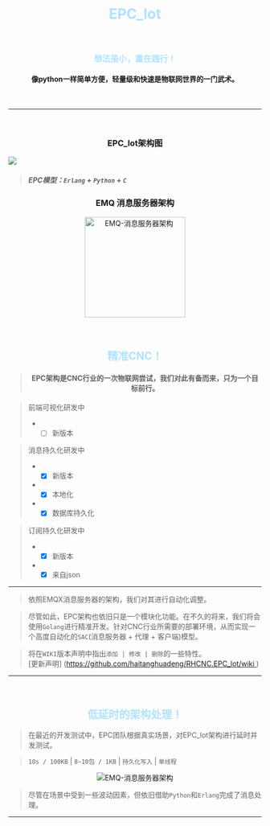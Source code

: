 <h1 align="center"><font color="#B0E2FF">EPC_lot</font></h1>

<br>

<h3 align="center"><font color="#B0E2FF">想法虽小，重在践行！</font></h3>

<h4 align="center">像python一样简单方便，轻量级和快速是物联网世界的一门武术。</h4>

<br>

<hr>
<br>

<h3 align="center">EPC_lot架构图</h3>

<img src="https://wenhuan.oss-cn-beijing.aliyuncs.com/EPC_lot_%E6%A8%A1%E5%9E%8B%E5%9B%BE.png" >

<br>

> ##### EPC模型：`Erlang` + `Python` + `C` 



<h3 align="center">EMQ 消息服务器架构</h3>

<p align="center"><img src="https://wenhuan.oss-cn-beijing.aliyuncs.com/emqlogo.png" alt="EMQ-消息服务器架构" width="200"></p>

<br>

<h2 align="center"><font color="#B0E2FF">精准CNC！</font></h2>

> <center><h4>EPC架构是CNC行业的一次物联网尝试，我们对此有备而来，只为一个目标前行。</h4></center>

> 前端可视化研发中
>
> - - [ ] 新版本

> 消息持久化研发中 
>
> - - [x] 新版本
> - - [x] 本地化
> - - [x] 数据库持久化 

> 订阅持久化研发中
>
> - - [x] 新版本
> - - [x] 来自json

<hr>

> 依照EMQX消息服务器的架构，我们对其进行自动化调整。

> 尽管如此，EPC架构也依旧只是一个模块化功能。在不久的将来，我们将会使用`Golang`进行精准开发。针对CNC行业所需要的部署环境，从而实现一个高度自动化的`SAC`(消息服务器 + 代理 + 客户端)模型。

> 将在`WIKI`版本声明中指出` 添加 | 修改 | 删除 `的一些特性。  
> [更新声明] (https://github.com/haitanghuadeng/RHCNC.EPC_lot/wiki )

<hr>
<br>

<h2 align="center"><font color="#B0E2FF">低延时的架构处理！</font></h2>

> 在最近的开发测试中，EPC团队根据真实场景，对EPC_lot架构进行延时并发测试。

> `10s / 100KB`  |  `8~10包 / 1KB`  |  `持久化写入`  |  `单线程`



<p align="center"><img src="https://wenhuan.oss-cn-beijing.aliyuncs.com/%E5%8D%81%E6%AF%AB%E7%A7%92%E7%BA%A7%E5%BB%B6%E6%97%B6.png" alt="EMQ-消息服务器架构"></p>

> 尽管在场景中受到一些波动因素，但依旧借助`Python`和`Erlang`完成了消息处理。 

<hr>

<br>
